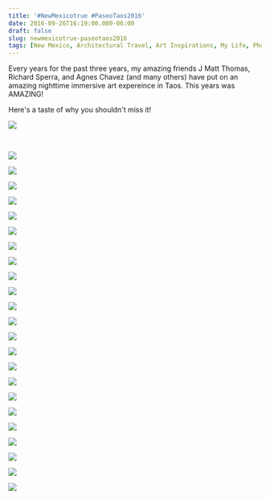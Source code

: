 ```yaml
---
title: '#NewMexicotrue #PaseoTaos2016'
date: 2016-09-26T16:19:00.000-06:00
draft: false
slug: newmexicotrue-paseotaos2016
tags: [New Mexico, Architectural Travel, Art Inspirations, My Life, Photography]
---
```


  
Every years for the past three years, my amazing friends J Matt Thomas, Richard Sperra, and Agnes Chavez (and many others) have put on an amazing nighttime immersive art expereince in Taos. This years was AMAZING!  
  
Here's a taste of why you shouldn't miss it!  
  

![](/images/blog/legacy/DSC03278.JPG)

   

![](/images/blog/legacy/DSC03280%2B%2528Large%2529.JPG)

  
  

![](/images/blog/legacy/DSC03299%2B%2528Large%2529.JPG)

  

![](/images/blog/legacy/DSC03293%2B%2528Large%2529.JPG)

  

![](/images/blog/legacy/DSC03288%2B%2528Large%2529.JPG)

  

![](/images/blog/legacy/DSC03287%2B%2528Large%2529.JPG)

  

![](/images/blog/legacy/DSC03286%2B%2528Large%2529.JPG)

  

![](/images/blog/legacy/DSC03312%2B%2528Large%2529.JPG)

  

![](/images/blog/legacy/DSC03281%2B%2528Large%2529.JPG)

  

![](/images/blog/legacy/DSC03311%2B%2528Large%2529.JPG)

  

![](/images/blog/legacy/DSC03254%2B%2528Large%2529.JPG)

  

![](/images/blog/legacy/DSC03260%2B%2528Large%2529.JPG)

  

![](/images/blog/legacy/DSC03261%2B%2528Large%2529.JPG)

  

![](/images/blog/legacy/DSC03264%2B%2528Large%2529.JPG)

  

![](/images/blog/legacy/DSC03267%2B%2528Large%2529.JPG)

  

![](/images/blog/legacy/DSC03273%2B%2528Large%2529.JPG)

  

![](/images/blog/legacy/DSC03250%2B%2528Large%2529.JPG)

  

![](/images/blog/legacy/DSC03247%2B%2528Large%2529.JPG)

  

![](/images/blog/legacy/DSC03241%2B%2528Large%2529.JPG)

  

![](/images/blog/legacy/DSC03237%2B%2528Large%2529.JPG)

  

![](/images/blog/legacy/DSC03235%2B%2528Large%2529.JPG)

  

![](/images/blog/legacy/DSC03232%2B%2528Large%2529.JPG)

  

![](/images/blog/legacy/DSC03221%2B%2528Large%2529.JPG)

  

![](/images/blog/legacy/DSC03219%2B%2528Large%2529.JPG)
